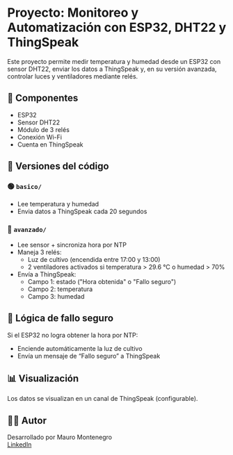 # Proyecto: Monitoreo y Automatización con ESP32, DHT22 y ThingSpeak

Este proyecto permite medir temperatura y humedad desde un ESP32 con sensor DHT22, enviar los datos a ThingSpeak y, en su versión avanzada, controlar luces y ventiladores mediante relés.

## 🔧 Componentes

- ESP32
- Sensor DHT22
- Módulo de 3 relés
- Conexión Wi-Fi
- Cuenta en ThingSpeak

## 📁 Versiones del código

### 🟢 `basico/`
- Lee temperatura y humedad
- Envia datos a ThingSpeak cada 20 segundos

### 🔵 `avanzado/`
- Lee sensor + sincroniza hora por NTP
- Maneja 3 relés:
  - Luz de cultivo (encendida entre 17:00 y 13:00)
  - 2 ventiladores activados si temperatura > 29.6 °C o humedad > 70%
- Envía a ThingSpeak:
  - Campo 1: estado ("Hora obtenida" o "Fallo seguro")
  - Campo 2: temperatura
  - Campo 3: humedad

## 🧠 Lógica de fallo seguro

Si el ESP32 no logra obtener la hora por NTP:
- Enciende automáticamente la luz de cultivo
- Envía un mensaje de “Fallo seguro” a ThingSpeak

## 📊 Visualización

Los datos se visualizan en un canal de ThingSpeak (configurable).

## 🧑‍💻 Autor

Desarrollado por Mauro Montenegro  
[LinkedIn](https://www.linkedin.com/in/mauro-montenegro-data/)
